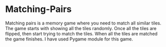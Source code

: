 # Matching-Pairs
Matching pairs is a memory game where you need to match all similar tiles. The game starts with showing all the tiles randomly. Once all the tiles are flipped, then start trying to match the tiles. When all the tiles are matched the game finishes. I have used Pygame module for this game.
